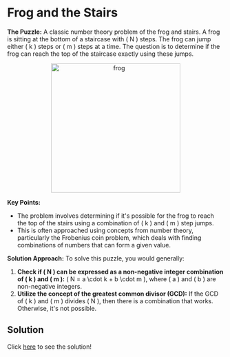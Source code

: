 # Frog and the Stairs

**The Puzzle:**
A classic number theory problem of the frog and stairs. A frog is sitting at the bottom of a staircase with \( N \) steps. The frog can jump either \( k \) steps or \( m \) steps at a time. The question is to determine if the frog can reach the top of the staircase exactly using these jumps.

<div style="text-align: center; background-color:">
  <img src="../frog-and-the-stairs.00.png" alt="frog" style="width: 300px; max-width: 100%; height: auto;">
</div>

**Key Points:**

- The problem involves determining if it's possible for the frog to reach the top of the stairs using a combination of \( k \) and \( m \) step jumps.
- This is often approached using concepts from number theory, particularly the Frobenius coin problem, which deals with finding combinations of numbers that can form a given value.

**Solution Approach:**
To solve this puzzle, you would generally:

1. **Check if \( N \) can be expressed as a non-negative integer combination of \( k \) and \( m \):** \( N = a \cdot k + b \cdot m \), where \( a \) and \( b \) are non-negative integers.
2. **Utilize the concept of the greatest common divisor (GCD):** If the GCD of \( k \) and \( m \) divides \( N \), then there is a combination that works. Otherwise, it's not possible.

## **Solution**

Click [here](frog-and-the-stairs-sol.md) to see the solution!
